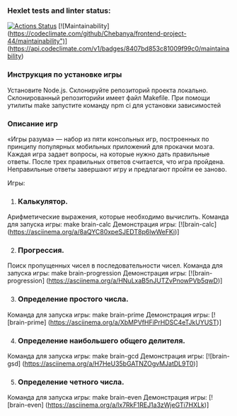 ### Hexlet tests and linter status:

[![Actions Status](https://github.com/Chebanya/frontend-project-44/actions/workflows/hexlet-check.yml/badge.svg)](https://github.com/Chebanya/frontend-project-44/actions)
[![Maintainability] (https://codeclimate.com/github/Chebanya/frontend-project-44/maintainability")] (https://api.codeclimate.com/v1/badges/8407bd853c81009f99c0/maintainability)

### Инструкция по установке игры

Установите Node.js.
Склонируйте репозиторий проекта локально.
Склонированный репозиторийи имеет файл Makefile. При помощи утилиты make запустите команду npm ci для установки зависимостей

### Описание игр

«Игры разума» — набор из пяти консольных игр, построенных по принципу популярных мобильных приложений для прокачки мозга. Каждая игра задает вопросы, на которые нужно дать правильные ответы. После трех правильных ответов считается, что игра пройдена. Неправильные ответы завершают игру и предлагают пройти ее заново. 

Игры:
1. ### Калькулятор. 
Арифметические выражения, которые необходимо вычислить. Команда для запуска игры: make brain-calc
   Демонстрация игры:
[![brain-calc] (https://asciinema.org/a/8aQYC80xpeSJEDT8p6lwWeFKi)]

2. ### Прогрессия. 
Поиск пропущенных чисел в последовательности чисел. 
Команда для запуска игры: make brain-progression
   Демонстрация игры:
[![brain-progression] (https://asciinema.org/a/HNuLxaB5nJUTZvPnowPVb5qwD)]

3. ### Определение простого числа. 
Команда для запуска игры: make brain-prime
   Демонстрация игры:
[![brain-prime] (https://asciinema.org/a/XbMPVfHFiPrHDSC4eTJkUYUST)]

4. ### Определение наибольшего общего делителя.
Команда для запуска игры: make brain-gcd
   Демонстрация игры:
[![brain-gsd] (https://asciinema.org/a/H7HeU35bGATNZOgvMJatDL9T0)]

5. ### Определение четного числа.
Команда для запуска игры: make brain-even
   Демонстрация игры:
[![brain-even] (https://asciinema.org/a/lx7RkF1REJ1a3zWjeGTi7HXLk)]
